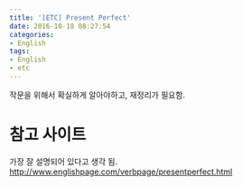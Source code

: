 ```yaml
---
title: '[ETC] Present Perfect'
date: 2016-10-18 08:27:54
categories: 
- English
tags:
- English
- etc
---
```


작문을 위해서 확실하게 알아야하고, 재정리가 필요함.

# 참고 사이트
가장 잘 설명되어 있다고 생각 됨.
http://www.englishpage.com/verbpage/presentperfect.html
